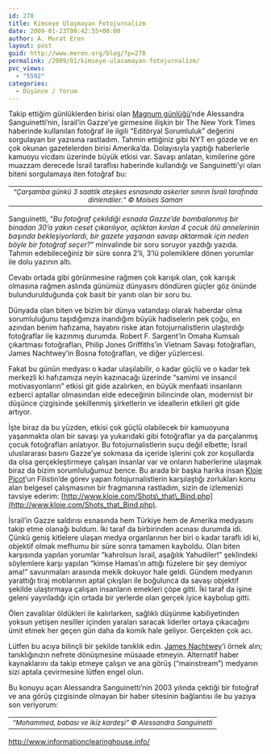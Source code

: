 ```yaml
---
id: 278
title: Kimseye Ulaşmayan Fotojurnalizm
date: 2009-01-23T00:42:55+00:00
author: A. Murat Eren
layout: post
guid: http://www.meren.org/blog/?p=278
permalink: /2009/01/kimseye-ulasamayan-fotojurnalizm/
pvc_views:
  - "5592"
categories:
  - Düşünce / Yorum
---
```

Takip ettiğim günlüklerden birisi olan [Magnum günlüğü](http://blog.magnumphotos.com/)&#8216;nde Alessandra Sanguinetti&#8217;nin, İsrail&#8217;in Gazze&#8217;ye girmesine ilişkin bir The New York Times haberinde kullanılan fotoğraf ile ilgili &#8220;Editöryal Sorumluluk&#8221; değerini sorgulayan bir yazısına rastladım. Tahmin ettiğiniz gibi NYT en gözde ve en çok okunan gazetelerden birisi Amerika&#8217;da. Dolayısıyla yaptığı haberlerle kamuoyu vicdanı üzerinde büyük etkisi var. Savaşı anlatan, kimilerine göre muazzam derecede İsrail taraflısı haberinde kullandığı ve Sanguinetti&#8217;yi olan biteni sorgulamaya iten fotoğraf bu:

<table border="0" width="100%">
  <tr>
    <td align="center">
      <img src="http://lh4.ggpht.com/_x7Afx6WcB1c/SXkgoSBxUzI/AAAAAAAAE0o/wwbKCrTh2FY/s800/gaza-Moises-Saman.jpg" alt="" /><br /> <em><small>&#8220;Çarşamba günkü 3 saatlik ateşkes esnasında askerler sınırın İsrail tarafında dinlendiler.&#8221; <span class="gphoto-photocaption-caption">©</span> Moises Saman</small></em>
    </td>
  </tr>
</table>

Sanguinetti, &#8220;_Bu fotoğraf çekildiği esnada Gazze&#8217;de bombalanmış bir binadan 30&#8217;a yakın ceset çıkarılıyor, açlıktan kırılan 4 çocuk ölü annelerinin başında bekleşiyorlardı, bir gazete yaşanan savaşı aktarmak için neden böyle bir fotoğraf seçer?_&#8221; minvalinde bir soru soruyor yazdığı yazıda. Tahmin edebileceğiniz bir süre sonra 2&#8217;li, 3&#8217;lü polemiklere dönen yorumlar ile dolu yazının altı.

Cevabı ortada gibi görünmesine rağmen çok karışık olan, çok karışık olmasına rağmen aslında günümüz dünyasını döndüren güçler göz önünde bulundurulduğunda çok basit bir yanıtı olan bir soru bu.

Dünyada olan biten ve bizim bir dünya vatandaşı olarak haberdar olma sorumluluğunu taşıdığımıza inandığım büyük hadiselerin pek çoğu, en azından benim hafızama, hayatını riske atan fotojurnalistlerin ulaştırdığı fotoğraflar ile kazınmış durumda. Robert F. Sargent&#8217;in Omaha Kumsalı çıkartması fotoğrafları, Philip Jones Griffiths&#8217;in Vietnam Savaşı fotoğrafları, James Nachtwey&#8217;in Bosna fotoğrafları, ve diğer yüzlercesi.

Fakat bu günün medyası o kadar ulaşılabilir, o kadar güçlü ve o kadar tek merkezli ki hafızamıza neyin kazınacağı üzerinde &#8220;samimi ve insancıl motivasyonların&#8221; etkisi git gide azalırken, en büyük menfaati insanların ezberci aptallar olmasından elde edeceğinin bilincinde olan, modernist bir düşünce çizgisinde şekillenmiş şirketlerin ve ideallerin etkileri git gide artıyor.

İşte biraz da bu yüzden, etkisi çok güçlü olabilecek bir kamuoyuna yaşanmakta olan bir savaşı ya yukarıdaki gibi fotoğraflar ya da parçalanmış çocuk fotoğrafları anlatıyor. Bu fotojurnalistlerin suçu değil elbette; İsrail uluslararası basını Gazze&#8217;ye sokmasa da içeride işlerini çok zor koşullarda da olsa gerçekleştirmeye çalışan insanlar var ve onların haberlerine ulaşmak biraz da bizim sorumluluğumuz bence. Bu arada bir başka harika insan [Kloie Picot](http://www.kloie.com/)&#8216;un Filistin&#8217;de görev yapan fotojurnalistlerin karşılaştığı zorlukları konu alan belgesel çalışmasının bir fragmanına rastladım, sizin de izlemenizi tavsiye ederim: [http://www.kloie.com/Shots\_that\_Bind.php](http://www.kloie.com/Shots_that_Bind.php).

İsrail&#8217;in Gazze saldırısı esnasında hem Türkiye hem de Amerika medyasını takip etme olanağı buldum. İki taraf da birbirinden acınası durumda idi. Çünkü geniş kitlelere ulaşan medya organlarının her biri o kadar taraflı idi ki, objektif olmak mefhumu bir süre sonra tamamen kayboldu. Olan biten karşısında yapılan yorumlar &#8220;kahrolsun İsrail, aşağılık Yahudiler!&#8221; şeklindeki söylemlere karşı yapılan &#8220;kimse Hamas&#8217;ın attığı füzelere bir şey demiyor ama!&#8221; savunmaları arasında mekik dokuyor hale geldi. Gündem medyanın yarattığı tiraj moblarının aptal çıkışları ile boğulunca da savaşı objektif şekilde ulaştırmaya çalışan insanların emekleri çöpe gitti. İki taraf da işine geleni yayınladığı için ortada bir yerlerde olan gerçek iyice kaybolup gitti.

Ölen zavallılar öldükleri ile kalırlarken, sağlıklı düşünme kabiliyetinden yoksun yetişen nesiller içinden yaraları saracak liderler ortaya çıkacağını ümit etmek her geçen gün daha da komik hale geliyor. Gerçekten çok acı.

Lütfen bu acıya bilinçli bir şekilde tanıklık edin. [James Nachtwey](http://www.meren.org/blog/2008/10/james-nachtwey/)&#8216;i örnek alın; tanıklığınızın nefrete dönüşmesine müsaade etmeyin. Alternatif haber kaynaklarını da takip etmeye çalışın ve ana görüş (&#8220;mainstream&#8221;) medyanın sizi aptala çevirmesine lütfen engel olun.

Bu konuyu açan Alessandra Sanguinetti&#8217;nin 2003 yılında çektiği bir fotoğraf ve ana görüş çizgisinde olmayan bir haber sitesinin bağlantısı ile bu yazıya son veriyorum:

<table border="0" width="100%">
  <tr>
    <td align="center">
      <img src="http://lh6.ggpht.com/_x7Afx6WcB1c/SXkgoh8mlOI/AAAAAAAAE0w/KGhrM2OijJA/s800/mohammed-al-zughayr-sanguinett.jpg" alt="" /><br /> <em><small>&#8220;Mohammed, babası ve ikiz kardeşi&#8221; <span class="gphoto-photocaption-caption">©</span> Alessandra Sanguinetti</small></em>
    </td>
  </tr>
</table>

<http://www.informationclearinghouse.info/>